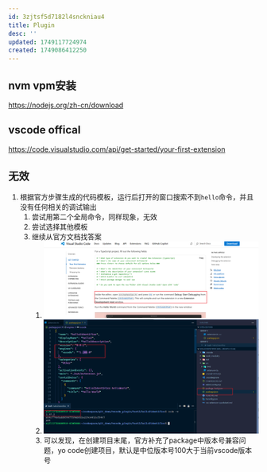 ```yaml
---
id: 3zjtsf5d7182l4snckniau4
title: Plugin
desc: ''
updated: 1749117724974
created: 1749086412250
---
```


## nvm vpm安装

https://nodejs.org/zh-cn/download

## vscode offical

https://code.visualstudio.com/api/get-started/your-first-extension

## 无效

1. 根据官方步骤生成的代码模板，运行后打开的窗口搜索不到`hello`命令，并且没有任何相关的调试输出
   1. 尝试用第二个全局命令，同样现象，无效
   2. 尝试选择其他模板
   3. 继续从官方文档找答案
      1. ![alt text](assets/image-20250605_175142-a2cbf875.png)
      2. ![alt text](assets/image-20250605_175259-f866a009.png)
      3. 可以发现，在创建项目末尾，官方补充了package中版本号兼容问题，yo code创建项目，默认是中位版本号100大于当前vscode版本号